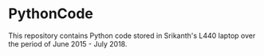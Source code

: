 # PythonCode
This repository contains Python code stored in Srikanth's L440 laptop over the period of June 2015 - July 2018.
